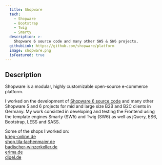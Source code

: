 ```yaml
---
  title: Shopware
  tech:
    - Shopware
    - Bootstrap
    - Twig
    - Smarty
  description: >-
    Shopware 6 source code and many other SW5 & SW6 projects.
  githubLink: https://github.com/shopware/platform
  image: shopware.png
  isFeatured: true
---
```


## Description

Shopware is a modular, highly customizable open-source e-commerce platform.

I worked on the development of [<ins>Shopware 6 source code</ins>](https://github.com/shopware/platform) and many other Shopware 5 and 6 projects for mid and large size B2B and B2C clients in Germany. My work consisted in developing and testing the Frontend using the template engines Smarty (SW5) and Twig (SW6) as well as jQuery, ES6, Bootstrap, LESS and SASS.

Some of the shops I worked on:<br/>
[<ins>krieg-online.de</ins>](https://krieg-online.de/)<br/>
[<ins>shop.tila-lachenmaier.de</ins>](https://shop.tila-lachenmaier.de/)<br/>
[<ins>badischer-winzerkeller.de</ins>](https://www.badischer-winzerkeller.de/)<br/>
[<ins>erima.de</ins>](https://www.erima.de/)<br/>
[<ins>digel.de</ins>](https://www.digel.de/)<br/>
